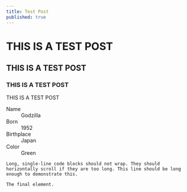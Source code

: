 ```yaml
---
title: Test Post
published: true
---
```


<h1>THIS IS A TEST POST</h1>
<h2>THIS IS A TEST POST</h2>
<h3>THIS IS A TEST POST</h3>
<text>THIS IS A TEST POST</text>

<dl>
<dt>Name</dt>
<dd>Godzilla</dd>
<dt>Born</dt>
<dd>1952</dd>
<dt>Birthplace</dt>
<dd>Japan</dd>
<dt>Color</dt>
<dd>Green</dd>
</dl>

```
Long, single-line code blocks should not wrap. They should horizontally scroll if they are too long. This line should be long enough to demonstrate this.
```

```
The final element.
```
